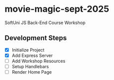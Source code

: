 # movie-magic-sept-2025
SoftUni JS Back-End Course Workshop

## Development Steps

 - [x] Initialize Project
 - [x] Add Express Server
 - [ ] Add Workshop Resources
 - [ ] Setup Handlebars
 - [ ] Render Home Page
